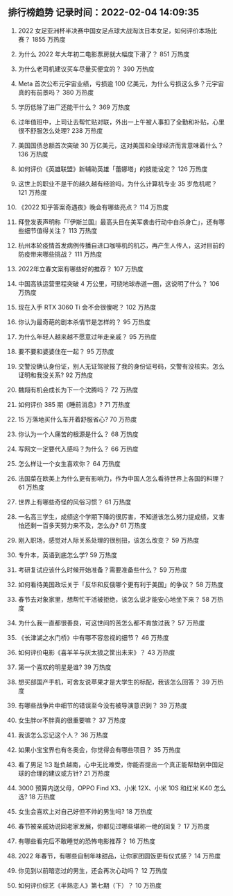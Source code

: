 
## 排行榜趋势 记录时间：2022-02-04 14:09:35
  
  1. 2022 女足亚洲杯半决赛中国女足点球大战淘汰日本女足，如何评价本场比赛？ 1855 万热度
    
  2. 为什么 2022 年大年初二电影票房就大幅度下滑了？ 851 万热度
    
  3. 为什么老司机建议买车尽量买便宜的？ 390 万热度
    
  4. Meta 首次公布元宇宙业绩，亏损逾 100 亿美元，为什么亏损这么多？元宇宙真的有前景吗？ 380 万热度
    
  5. 学历低除了进厂还能干什么？ 369 万热度
    
  6. 过年值班中，上司让去帮忙贴对联，外出一上午被人事扣了全勤和补贴，心里很不舒服怎么处理? 238 万热度
    
  7. 美国国债总额首次突破 30 万亿美元，这对美国和全球经济而言意味着什么？ 136 万热度
    
  8. 如何评价《英雄联盟》新辅助英雄「蕾娜塔」的技能设定？ 126 万热度
    
  9. 这世上的职业不是干的越久越有经验吗，为什么计算机专业 35 岁危机呢？ 121 万热度
    
  10. 《2022 知乎答案奇遇夜》晚会有哪些亮点？ 114 万热度
    
  11. 拜登发表声明称「『伊斯兰国』最高头目在美军袭击行动中自杀身亡」，还有哪些细节值得关注？ 113 万热度
    
  12. 杭州本轮疫情首发病例传播自进口咖啡机的机芯，再产生人传人，这对目前的防疫带来哪些挑战？ 111 万热度
    
  13. 2022年立春文案有哪些好的推荐？ 107 万热度
    
  14. 中国高铁运营里程突破 4 万公里，可绕地球赤道一圈，这说明了什么？ 106 万热度
    
  15. 现在入手 RTX 3060 Ti 会不会很傻呢？ 102 万热度
    
  16. 你认为最奇葩的剧本杀情节是怎样的？ 95 万热度
    
  17. 为什么年轻人越来越不愿意过年走亲戚？ 95 万热度
    
  18. 要不要和婆婆住在一起？ 95 万热度
    
  19. 交警没确认身份证，别人无证驾驶报了我的身份证号码，交警有没核实。怎么证明和我没关系? 92 万热度
    
  20. 魏翔有机会成长为下一个沈腾吗？ 72 万热度
    
  21. 如何评价 385 期《睡前消息》? 71 万热度
    
  22. 15 万落地买什么车开着舒服省心? 70 万热度
    
  23. 你认为一个人痛苦的根源是什么？ 68 万热度
    
  24. 写网文一定要代入感吗？为什么？ 66 万热度
    
  25. 怎么样让一个女生喜欢你？ 64 万热度
    
  26. 法国菜在欧美上为什么更有影响力，作为中国人怎么看待世界上各国的料理？ 61 万热度
    
  27. 世界上有哪些奇怪的风俗习惯？ 61 万热度
    
  28. 一名高三学生，成绩这个学期下降的很厉害，不知道该怎么努力提成绩，又害怕还剩一百多天努力来不及，怎么办? 61 万热度
    
  29. 刚入职场，感觉对人际关系处理的很别扭，该怎么改变？ 59 万热度
    
  30. 专升本，英语到底怎么学? 59 万热度
    
  31. 考研复试应该什么时候开始准备？需要准备些什么？ 59 万热度
    
  32. 如何看待美国政坛关于「反华和反俄哪个更有利于美国」的争议？ 58 万热度
    
  33. 春节去对象家里，想帮忙干活被拒绝，该怎么说才能安心地坐下来？ 58 万热度
    
  34. 为什么我一直都很善良，可这世间的苦怎么都不肯放过我？ 57 万热度
    
  35. 《长津湖之水门桥》中有哪不容忽视的细节？ 46 万热度
    
  36. 如何评价电影《喜羊羊与灰太狼之筐出未来》？ 43 万热度
    
  37. 第一个喜欢的明星是谁? 39 万热度
    
  38. 想买部国产手机，可舍友说苹果才是大学生的标配，我该怎么回答？ 39 万热度
    
  39. 有哪些战争片中细节的错误至今没有被导演意识到？ 39 万热度
    
  40. 女生胖or不胖真的很重要嘛？ 37 万热度
    
  41. 我该怎么忘记这个人？ 36 万热度
    
  42. 如果小宝宝界也有冬奥会，你觉得会有哪些项目？ 35 万热度
    
  43. 看了男足 1:3 耻负越南，心中无比难受，你能否提出一个真正能帮助到中国足球的合理的建议或方针? 21 万热度
    
  44. 3000 预算内送父母，OPPO Find X3、小米 12X、小米 10S 和红米 K40 怎么选? 18 万热度
    
  45. 女生会喜欢上对自己好但不帅的男生吗? 18 万热度
    
  46. 春节被亲戚劝说回老家发展，你都见过哪些堪称一绝的回复？ 17 万热度
    
  47. 有哪些看完后不敢睡觉的恐怖电影推荐？ 16 万热度
    
  48. 2022 年春节，有哪些自制年味甜品，让你家团圆饭更有仪式感？ 14 万热度
    
  49. 你见到以前暗恋过的男生，还会再次心动吗？ 12 万热度
    
  50. 如何评价综艺《半熟恋人》第七期（下）？ 10 万热度
    